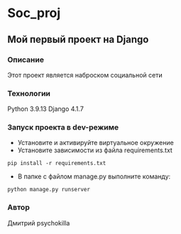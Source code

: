 # Soc_proj
## Мой первый проект на Django
### Описание
Этот проект является наброском социальной сети
### Технологии
Python 3.9.13
Django 4.1.7
### Запуск проекта в dev-режиме
- Установите и активируйте виртуальное окружение
- Установите зависимости из файла requirements.txt
```
pip install -r requirements.txt
``` 
- В папке с файлом manage.py выполните команду:
```
python manage.py runserver
```
### Автор
Дмитрий psychokilla

